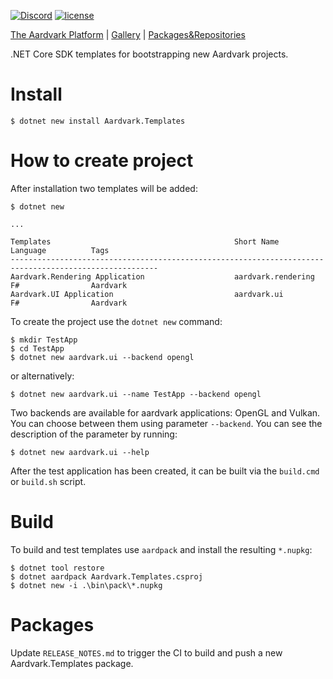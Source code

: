 [![Discord](https://badgen.net/discord/online-members/UyecnhM)](https://discord.gg/UyecnhM)
[![license](https://img.shields.io/github/license/aardvark-platform/aardvark.templates.svg)](https://github.com/aardvark-platform/aardvark.templates/blob/master/LICENSE)

[The Aardvark Platform](https://aardvarkians.com/) |
[Gallery](https://github.com/aardvark-platform/aardvark.docs/wiki/Gallery) | 
[Packages&Repositories](https://github.com/aardvark-platform/aardvark.docs/wiki/Packages-and-Repositories)

.NET Core SDK templates for bootstrapping new Aardvark projects.

# Install

```
$ dotnet new install Aardvark.Templates
```

# How to create project

After installation two templates will be added:

```
$ dotnet new

...

Templates                                         Short Name              Language          Tags
-------------------------------------------------------------------------------------------------------
Aardvark.Rendering Application                    aardvark.rendering      F#                Aardvark
Aardvark.UI Application                           aardvark.ui             F#                Aardvark
```

To create the project use the `dotnet new` command:

```
$ mkdir TestApp
$ cd TestApp
$ dotnet new aardvark.ui --backend opengl
```

or alternatively:

```
$ dotnet new aardvark.ui --name TestApp --backend opengl
```

Two backends are available for aardvark applications: OpenGL and Vulkan.
You can choose between them using parameter `--backend`. You can see the description of the parameter by running:

```
$ dotnet new aardvark.ui --help
```

After the test application has been created, it can be built via the `build.cmd` or `build.sh` script.

# Build

To build and test templates use `aardpack` and install the resulting `*.nupkg`:

```
$ dotnet tool restore
$ dotnet aardpack Aardvark.Templates.csproj
$ dotnet new -i .\bin\pack\*.nupkg
```

# Packages

Update `RELEASE_NOTES.md` to trigger the CI to build and push a new Aardvark.Templates package.
